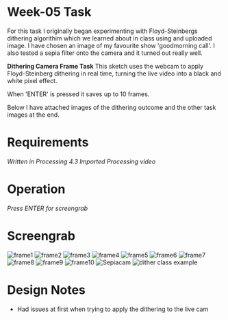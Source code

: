 # Week-05 Task
For this task I originally began experimenting with Floyd-Steinbergs dithering algorithim which we learned about in class using and uploaded image. I have chosen an image of my favourite show 'goodmorning call'. I also tested a sepia filter onto the camera and it turned out really well. 

**Dithering Camera Frame Task**
This sketch uses the webcam to apply Floyd-Steinberg dithering in real time, turning the live video into a black and white pixel effect. 

When 'ENTER' is pressed it saves up to 10 frames.

Below I have attached images of the dithering outcome and the other task images at the end.

# Requirements
*Written in Processing 4.3*
*Imported Processing video*

# Operation
*Press ENTER for screengrab*

# Screengrab
![frame1](frame-0243.png)
![frame2](frame-0716-1.png)
![frame3](frame-2202.png)
![frame4](frame-2351.png)
![frame5](frame-2889.png)
![frame6](frame-1345.png)
![frame7](frame-4148.png)
![frame8](frame-4456.png)
![frame9](frame-4862.png)
![frame10](frame-5561.png)
![Sepiacam](frame-0955.jpg)
![dither class example](screenshot-0241.png)

# Design Notes 
- Had issues at first when trying to apply the dithering to the live cam
